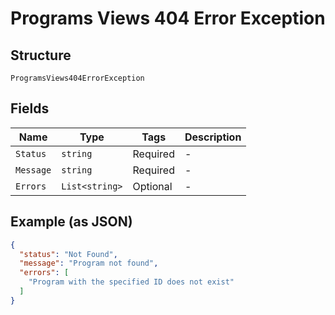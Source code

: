 
# Programs Views 404 Error Exception

## Structure

`ProgramsViews404ErrorException`

## Fields

| Name | Type | Tags | Description |
|  --- | --- | --- | --- |
| `Status` | `string` | Required | - |
| `Message` | `string` | Required | - |
| `Errors` | `List<string>` | Optional | - |

## Example (as JSON)

```json
{
  "status": "Not Found",
  "message": "Program not found",
  "errors": [
    "Program with the specified ID does not exist"
  ]
}
```

